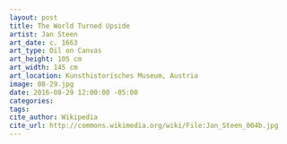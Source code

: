 ```yaml
---
layout: post
title: The World Turned Upside
artist: Jan Steen
art_date: c. 1663
art_type: Oil on Canvas
art_height: 105 cm
art_width: 145 cm
art_location: Kunsthistorisches Museum, Austria
image: 08-29.jpg
date: 2016-08-29 12:00:00 -05:00
categories:
tags:
cite_author: Wikipedia
cite_url: http://commons.wikimedia.org/wiki/File:Jan_Steen_004b.jpg
---
```

